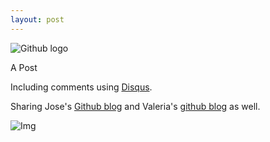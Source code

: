 ```yaml
---
layout: post
---
```

![Github logo](http://jaredmusil.com/img/icon/social/github.png)

A Post

Including comments using [Disqus](http://www.disqus.com).

Sharing Jose's [Github blog](http://joseai.github.io/) and Valeria's [github blog](http://valesbc.github.io/) as well.

![Img](https://farm8.staticflickr.com/7580/16149369397_2be8da8f9f_b.jpg)

